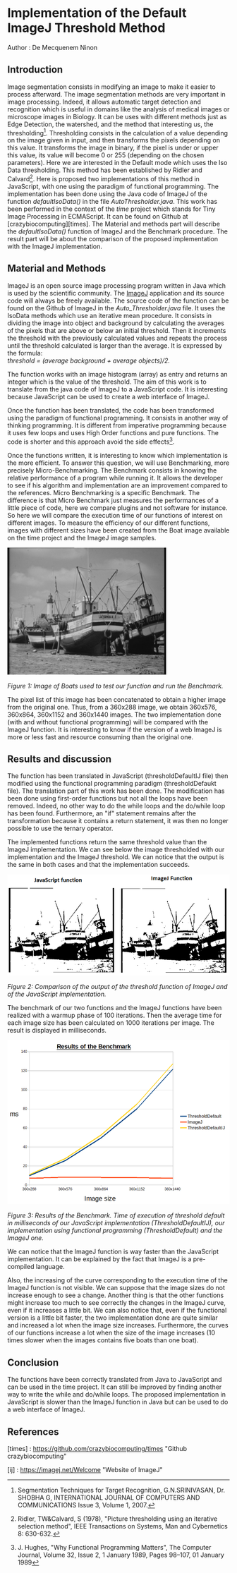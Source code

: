 # Implementation of the Default ImageJ Threshold Method

Author : De Mecquenem Ninon

## Introduction

Image segmentation consists in modifying an image to make it easier to process afterward. The image segmentation methods are very important in image processing. Indeed, it allows automatic target detection and recognition which is useful in domains like the analysis of medical images or microscope images in Biology. It can be uses with different methods just as Edge Detection, the watershed, and the method that interesting us, the thresholding[^SEG2007].
Thresholding consists in the calculation of a value depending on the image given in input, and then transforms the pixels depending on this value. It transforms the image in binary, if the pixel is under or upper this value, its value will become 0 or 255 (depending on the chosen parameters).
Here we are interested in the Default mode which uses the Iso Data thresholding. This method has been established by Ridler and Calvard[^RID1978].
Here is proposed two implementations of this method in JavaScript, with one using the paradigm of functional programming. The implementation has been done using the Java code of ImageJ of the function *defaultIsoData()* in the file *AutoThresholder.java*.
This work has been performed in the context of the *time* project which stands for Tiny Image Processing in ECMAScript. It can be found on Github at [crazybiocomputing][times].
The Material and methods part will describe the *defaultIsoData()* function of ImageJ and the Benchmark procedure. The result part will be about the comparison of the proposed implementation with the ImageJ implementation.


## Material and Methods

ImageJ is an open source image processing program written in Java which is used by the scientific community. The [ImageJ](https://imagej.net/Welcome) application and its source code will always be freely available.
The source code of the function can be found on the Github of ImageJ in the *Auto_Thresholder.java* file. It uses the IsoData methods which use an iterative mean procedure.
It consists in dividing the image into object and background by calculating the averages of the pixels that are above or below an initial threshold. Then it increments the threshold with the previously calculated values and repeats the process until the threshold calculated is larger than the average.
It is expressed by the formula:  
*threshold = (average background + average objects)/2.*

The function works with an image histogram (array) as entry and returns an integer which is the value of the threshold.
The aim of this work is to translate from the java code of ImageJ to a JavaScript code. It is interesting because JavaScript can be used to create a web interface of ImageJ.

Once the function has been translated, the code has been transformed using the paradigm of functional programming. It consists in another way of thinking programming. It is different from imperative programming because it uses few loops and uses High Order functions and pure functions. The code is shorter and this approach avoid the side effects[^JHU1989].

Once the functions written, it is interesting to know which implementation is the more efficient. To answer this question, we will use Benchmarking, more precisely Micro-Benchmarking. The Benchmark consists in knowing the relative performance of a program while running it. It allows the developer to see if his algorithm and implementation are an improvement compared to the references. Micro Benchmarking is a specific Benchmark. The difference is that Micro Benchmark just measures the performances of a little piece of code, here we compare plugins and not software for instance.  So here we will compare the execution time of our functions of interest on different images.
To measure the efficiency of our different functions, images with different sizes have been created from the Boat image available on the time project and the ImageJ image samples.

![Image1](https://github.com/rmy17/bioinf-struct/blob/master/projectThreshold/images/Boats.png "Boats")


*Figure 1: Image of Boats used to test our function and run the Benchmark.*


The pixel list of this image has been concatenated to obtain a higher image from the original one.  Thus, from a 360x288 image, we obtain 360x576, 360x864, 360x1152 and 360x1440 images.
 The two implementation done (with and without functional programming) will be compared with the ImageJ function. It is interesting to know if the version of a web ImageJ is more or less fast and resource consuming than the original one.

## Results and discussion
The function has been translated in JavaScript (thresholdDefaultIJ file) then modified using the functional programming paradigm (thresholdDefaukt file). The translation part of this work has been done. The modification has been done using first-order functions but not all the loops have been removed. Indeed, no other way to do the while loops and the do/while loop has been found. Furthermore, an "if" statement remains after the transformation because it contains a return statement, it was then no longer possible to use the ternary operator.

The implemented functions return the same threshold value than the ImageJ implementation. We can see below the image thresholded with our implementation and the ImageJ threshold. We can notice that the output is the same in both cases and that the implementation succeeds.

![Image2](https://github.com/rmy17/bioinf-struct/blob/master/projectThreshold/images/ComparisonImageJFunctionDefaultThreshold.png "Comparison ImageJ Function Default Threshold")


*Figure 2: Comparison of the output of the threshold function of ImageJ and of the JavaScript implementation.*

The benchmark of our two functions and the ImageJ functions have been realized with a warmup phase of 100 iterations. Then the average time for each image size has been calculated on 1000 iterations per image. The result is displayed in milliseconds.

![Image3](https://github.com/rmy17/bioinf-struct/blob/master/projectThreshold/images/ResultsBenchmarkThresholdDefault.png "Comparison ImageJ Function Default Threshold")


*Figure 3: Results of the Benchmark. Time of execution of threshold default in milliseconds of our JavaScript implementation (ThresholdDefaultIJ), our implementation using functional programming (ThresholdDefault) and the ImageJ one.*


We can notice that the ImageJ function is way faster than the JavaScript implementation. It can be explained by the fact that ImageJ is a pre-compiled language.

Also, the increasing of the curve corresponding to the execution time of the ImageJ function is not visible. We can suppose that the image sizes do not increase enough to see a change. Another thing is that the other functions might increase too much to see correctly the changes in the ImageJ curve, even if it increases a little bit.
We can also notice that, even if the functional version is a little bit faster, the two implementation done are quite similar and increased a lot when the image size increases. Furthermore, the curves of our functions increase a lot when the size of the image increases (10 times slower when the images contains five boats than one boat).

## Conclusion
The functions have been correctly translated from Java to JavaScript and can be used in the time project.
It can still be improved by finding another way to write the while and do/while loops.
The proposed implementation in JavaScript is slower than the ImageJ function in Java but can be used to do a web interface of ImageJ.

## References
[^SEG2007]: Segmentation Techniques for Target Recognition, G.N.SRINIVASAN, Dr. SHOBHA G, INTERNATIONAL JOURNAL OF COMPUTERS AND COMMUNICATIONS Issue 3, Volume 1, 2007.

[^HET2013]: Hetal J. Vala, Prof. Astha Baxi, "A Review on Otsu Image Segmentation Algorithm", International Journal of Advanced Research in Computer Engineering & Technology (IJARCET), Volume 2, Issue 2, February 2013

[^RID1978]: Ridler, TW&Calvard, S (1978), "Picture thresholding using an iterative selection method", IEEE Transactions on Systems, Man and Cybernetics 8: 630-632.

[^JHU1989]:  J. Hughes, "Why Functional Programming Matters", The Computer Journal, Volume 32, Issue 2, 1 January 1989, Pages 98–107,  01 January 1989

[times] : https://github.com/crazybiocomputing/times "Github crazybiocomputing"

[ij] : https://imagej.net/Welcome "Website of ImageJ"
